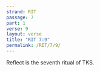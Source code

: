 ```yaml
---
strand: RIT
passage: 7
part: 1
verse: 9
layout: verse
title: "RIT 7:9"
permalink: /RIT/7/9/
---
```

Reflect is the seventh ritual of TKS.

